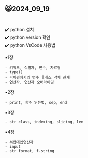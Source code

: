 ## 😺2024_09_19<br/><br/>

✔️ python 설치<br/>
✔️ python version 확인<br/>
✔️ python VsCode 사용법<br/>

▪︎1장<br/>

    - 키워드, 식별자, 변수, 자료형
    - type()
    - 파이썬에서의 변수 클래스 객체 관계
    - 연산자, 연산자 오버라이딩
    
▪︎2장<br/>

    - print, 함수 읽는법, sep, end

▪︎3장<br/>

    - str class, indexing, slicing, len

▪︎4장<br/>

    - 복합대입연산자
    - input
    - str format, f-string
